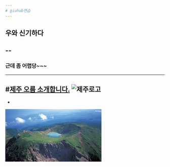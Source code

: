 ```yaml
---
# giuhub연습
---
```


## 우와 신기하다
--
-
### 근데 좀 어렵당~~~
---
#[제주 오름 소개합니다.](https://www.youtube.com/watch?v=Ks9lct119CE) ![제주로고](https://raw.githubusercontent.com/agnes22/2/1.jpg)
-
-
![성산 일출봉](https://github.com/agnes22/2/blob/gh-pages/images/%EC%84%B1%EC%82%B0%EC%9D%BC%EC%B6%9C%EB%B4%89.jpg)

